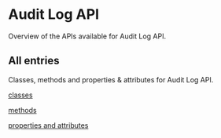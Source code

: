 [
This is a templated file. Adding content to this file may result in it being
reverted. Instead, if you want to place additional content, create an
"overview_content.md" file in `docs/` directory. The Sphinx tool will
pick up on the content and merge the content.
]: #

# Audit Log API

Overview of the APIs available for Audit Log API.

## All entries

Classes, methods and properties & attributes for
Audit Log API.

[classes](https://github.com/googleapis/google-cloud-python/tree/main/packages/google-cloud-audit-log/summary_class.html)

[methods](https://github.com/googleapis/google-cloud-python/tree/main/packages/google-cloud-audit-log/summary_method.html)

[properties and
attributes](https://github.com/googleapis/google-cloud-python/tree/main/packages/google-cloud-audit-log/summary_property.html)
